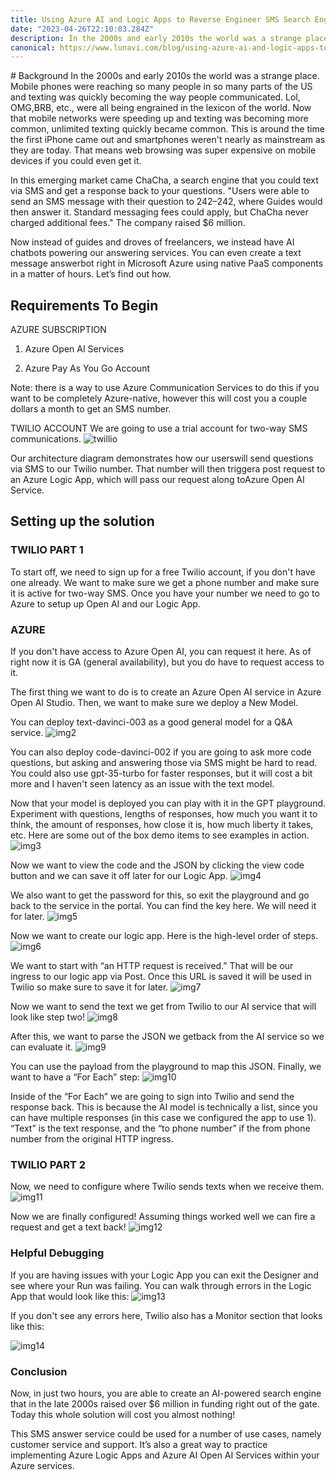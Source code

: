 ```yaml
---
title: Using Azure AI and Logic Apps to Reverse Engineer SMS Search Engines
date: "2023-04-26T22:10:03.284Z"
description: In the 2000s and early 2010s the world was a strange place. Mobile phones were reaching so many people in so many parts of the US and texting was quickly becoming the way people communicated. Lol, OMG,BRB, etc., were all being engrained in the lexicon of the world. Now that mobile networks were speeding up and texting was becoming more common, unlimited texting quickly became common. This is around the time the first iPhone came out and smartphones weren't nearly as mainstream as they are today. That means web browsing was super expensive on mobile devices if you could even get it.
canonical: https://www.lunavi.com/blog/using-azure-ai-and-logic-apps-to-reverse-engineer-sms-search-engines
---
```


<link rel="canonical" href="https://www.lunavi.com/blog/using-azure-ai-and-logic-apps-to-reverse-engineer-sms-search-engines" />
# Background
In the 2000s and early 2010s the world was a strange place. Mobile phones were reaching so many people in so many parts of the US and texting was quickly becoming the way people communicated. Lol, OMG,BRB, etc., were all being engrained in the lexicon of the world. Now that mobile networks were speeding up and texting was becoming more common, unlimited texting quickly became common. This is around the time the first iPhone came out and smartphones weren't nearly as mainstream as they are today. That means web browsing was super expensive on mobile devices if you could even get it.

In this emerging market came ChaCha, a search engine that you could text via SMS and get a response back to your questions. "Users were able to send an SMS message with their question to 242–242, where Guides would then answer it. Standard messaging fees could apply, but ChaCha never charged additional fees." The company raised $6 million.

Now instead of guides and droves of freelancers, we instead have AI chatbots powering our answering services. You can even create a text message answerbot right in Microsoft Azure using native PaaS components in a matter of hours. Let’s find out how.

## Requirements To Begin
AZURE SUBSCRIPTION
1. Azure Open AI Services

2. Azure Pay As You Go Account

Note: there is a way to use Azure Communication Services to do this if you want to be completely Azure-native, however this will cost you a couple dollars a month to get an SMS number.

TWILIO ACCOUNT
We are going to use a trial account for two-way SMS communications.
![twillio](/assets/twillio.png)


Our architecture diagram demonstrates how our userswill send questions via SMS to our Twilio number. That number will then triggera post request to an Azure Logic App, which will pass our request along toAzure Open AI Service.

## Setting up the solution
### TWILIO PART 1
To start off, we need to sign up for a free Twilio account, if you don't have one already. We want to make sure we get a phone number and make sure it is active for two-way SMS. Once you have your number we need to go to Azure to setup up Open AI and our Logic App.

### AZURE
If you don't have access to Azure Open AI, you can request it here. As of right now it is GA (general availability), but you do have to request access to it.

The first thing we want to do is to create an Azure Open AI service in Azure Open AI Studio. Then, we want to make sure we deploy a New Model.

You can deploy text-davinci-003 as a good general model for a Q&A service.
![img2](/assets/img2.png)

You can also deploy code-davinci-002 if you are going to ask more code questions, but asking and answering those via SMS might be hard to read. You could also use gpt-35-turbo for faster responses, but it will cost a bit more and I haven't seen latency as an issue with the text model.

Now that your model is deployed you can play with it in the GPT playground. Experiment with questions, lengths of responses, how much you want it to think, the amount of responses, how close it is, how much liberty it takes, etc. Here are some out of the box demo items to see examples in action.
![img3](/assets/img3.png)


Now we want to view the code and the JSON by clicking the view code button and we can save it off later for our Logic App.
![img4](/assets/img4.png)

We also want to get the password for this, so exit the playground and go back to the service in the portal. You can find the key here. We will need it for later.
![img5](/assets/img9.png)


Now we want to create our logic app. Here is the high-level order of steps.
![img6](/assets/img6.png)


We want to start with “an HTTP request is received.” That will be our ingress to our logic app via Post. Once this URL is saved it will be used in Twilio so make sure to save it for later.
![img7](/assets/img7.png)


Now we want to send the text we get from Twilio to our AI service that will look like step two!
![img8](/assets/img8.png)


After this, we want to parse the JSON we getback from the AI service so we can evaluate it.
![img9](/assets/img9.png)


You can use the payload from the playground to map this JSON.
Finally, we want to have a “For Each” step:
![img10](/assets/img10.png)


Inside of the “For Each” we are going to sign into Twilio and send the response back. This is because the AI model is technically a list, since you can have multiple responses (in this case we configured the app to use 1). “Text” is the text response, and the “to phone number” if the from phone number from the original HTTP ingress.

### TWILIO PART 2
Now, we need to configure where Twilio sends texts when we receive them.
![img11](/assets/img11.png)


Now we are finally configured! Assuming things worked well we can fire a request and get a text back!
![img12](/assets/img12.png)


### Helpful Debugging
If you are having issues with your Logic App you can exit the Designer and see where your Run was failing. You can walk through errors in the Logic App that would look like this:
![img13](/assets/img13.png)


If you don't see any errors here, Twilio also has a Monitor section that looks like this:

![img14](/assets/img14.png)


### Conclusion
Now, in just two hours, you are able to create an AI-powered search engine that in the late 2000s raised over $6 million in funding right out of the gate. Today this whole solution will cost you almost nothing!

This SMS answer service could be used for a number of use cases, namely customer service and support. It’s also a great way to practice implementing Azure Logic Apps and Azure AI Open AI Services within your Azure services.

‍
